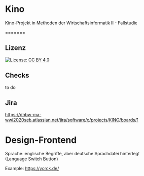 # Kino
Kino-Projekt in Methoden der Wirtschaftsinformatik II - Fallstudie

=======
## Lizenz
[![License: CC BY 4.0](https://img.shields.io/badge/License-CC%20BY%204.0-lightgrey.svg)](https://creativecommons.org/licenses/by/4.0/)

## Checks
to do

## Jira
https://dhbw-ma-wwi2020seb.atlassian.net/jira/software/c/projects/KINO/boards/1

# Design-Frontend
Sprache: englische Begriffe, aber deutsche Sprachdatei hinterlegt (Language Switch Button)

Example: https://yorck.de/
